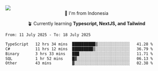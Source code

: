 
<img align = "center" src="https://readme-typing-svg.herokuapp.com?font=Fira+Code&size=25&pause=1000&color=00F713&center=true&vCenter=true&random=false&width=850&height=70&lines=Hi+There+%F0%9F%91%8B%2C+Im+Julian+Caesar;"/>
<br>

<div align = "center">
  📌 I'm from Indonesia
  
  🪴 Currently learning **Typescript, NextJS, and Tailwind**
</div>

<!--START_SECTION:waka-->

```txt
From: 11 July 2025 - To: 18 July 2025

TypeScript   12 hrs 34 mins  ██████████▒░░░░░░░░░░░░░░   41.28 %
C#           11 hrs 12 mins  █████████▒░░░░░░░░░░░░░░░   36.79 %
Binary       3 hrs 33 mins   ███░░░░░░░░░░░░░░░░░░░░░░   11.71 %
SQL          1 hr 52 mins    █▓░░░░░░░░░░░░░░░░░░░░░░░   06.13 %
Other        43 mins         ▓░░░░░░░░░░░░░░░░░░░░░░░░   02.38 %
```

<!--END_SECTION:waka-->
